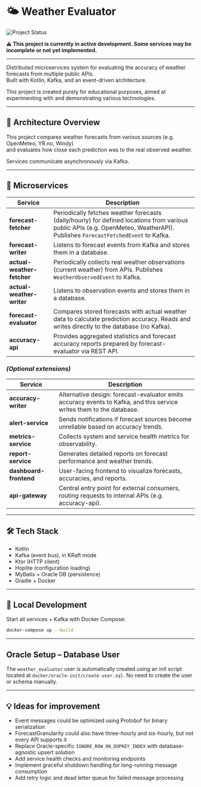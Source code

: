 # 🌤️ Weather Evaluator

![Project Status](https://img.shields.io/badge/status-in%20progress-yellow.svg)

**⚠️ This project is currently in active development. Some services may be incomplete or not yet implemented.**

---

Distributed microservices system for evaluating the accuracy of weather forecasts from multiple public APIs.  
Built with Kotlin, Kafka, and an event-driven architecture.

This project is created purely for educational purposes, aimed at experimenting with and demonstrating various
technologies.

---

## 🧱 Architecture Overview

This project compares weather forecasts from various sources (e.g. OpenMeteo, YR.no, Windy)  
and evaluates how close each prediction was to the real observed weather.

Services communicate asynchronously via Kafka.

---

## 🔧 Microservices

| Service                    | Description                                                                                                                                                                   |
|----------------------------|-------------------------------------------------------------------------------------------------------------------------------------------------------------------------------|
| **forecast-fetcher**       | Periodically fetches weather forecasts (daily/hourly) for defined locations from various public APIs (e.g. OpenMeteo, WeatherAPI). Publishes `ForecastFetchedEvent` to Kafka. |
| **forecast-writer**        | Listens to forecast events from Kafka and stores them in a database.                                                                                                          |
| **actual-weather-fetcher** | Periodically collects real weather observations (current weather) from APIs. Publishes `WeatherObservedEvent` to Kafka.                                                       |
| **actual-weather-writer**  | Listens to observation events and stores them in a database.                                                                                                                  |
| **forecast-evaluator**     | Compares stored forecasts with actual weather data to calculate prediction accuracy. Reads and writes directly to the database (no Kafka).                                    |
| **accuracy-api**           | Provides aggregated statistics and forecast accuracy reports prepared by forecast-evaluator via REST API.                                                                     |

### *(Optional extensions)*

| Service                | Description                                                                                                          |
|------------------------|----------------------------------------------------------------------------------------------------------------------|
| **accuracy-writer**    | Alternative design: forecast-evaluator emits accuracy events to Kafka, and this service writes them to the database. |
| **alert-service**      | Sends notifications if forecast sources become unreliable based on accuracy trends.                                  |
| **metrics-service**    | Collects system and service health metrics for observability.                                                        |
| **report-service**     | Generates detailed reports on forecast performance and weather trends.                                               |
| **dashboard-frontend** | User-facing frontend to visualize forecasts, accuracies, and reports.                                                |
| **api-gateway**        | Central entry point for external consumers, routing requests to internal APIs (e.g. accuracy-api).                   |

---

## 🛠 Tech Stack

- Kotlin
- Kafka (event bus), in KRaft mode
- Ktor (HTTP client)
- Hoplite (configuration loading)
- MyBatis + Oracle DB (persistence)
- Gradle + Docker

---

## 🚀 Local Development

Start all services + Kafka with Docker Compose:

```bash
docker-compose up --build
```

---

## Oracle Setup – Database User

The `weather_evaluator` user is automatically created using an init script located at `docker/oracle-init/create-user.sql`.
No need to create the user or schema manually.

---

## 💡 Ideas for improvement

- Event messages could be optimized using Protobuf for binary serialization
- ForecastGranularity could also have three-hourly and six-hourly, but not every API supports it
- Replace Oracle-specific `IGNORE_ROW_ON_DUPKEY_INDEX` with database-agnostic upsert solution
- Add service health checks and monitoring endpoints
- Implement graceful shutdown handling for long-running message consumption
- Add retry logic and dead letter queue for failed message processing